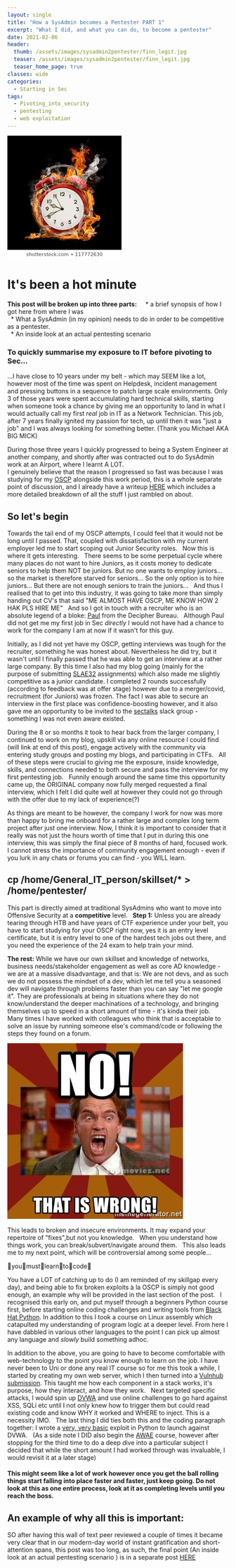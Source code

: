 ```yaml
---
layout: single
title: "How a SysAdmin becomes a Pentester PART 1"
excerpt: "What I did, and what you can do, to become a pentester"
date: 2021-02-06
header:
  thumb: /assets/images/sysadmin2pentester/finn_legit.jpg
  teaser: /assets/images/sysadmin2pentester/finn_legit.jpg
  teaser_home_page: true
classes: wide
categories:
  - Starting in Sec
tags:
  - Pivoting_into_security
  - pentesting
  - web exploitation
---
```



![Hot minute](/assets/images/sysadmin2pentester/alarm-flame-260nw-117772630.jpg)

# It's been a hot minute

__This post will be broken up into three parts:__  
  * a brief synopsis of how I got here from where I was  
  * What a SysAdmin (in my opinion) needs to do in order to be competitive as a pentester.  
  * An inside look at an actual pentesting scenario  


### To quickly summarise my exposure to IT before pivoting to Sec...
...I have close to 10 years under my belt - which may SEEM like a lot, however most of the time was spent on Helpdesk, incident management and pressing buttons in a sequence to patch large scale environments. Only 3 of those years were spent accumulating hard technical skills, starting when someone took a chance by giving me an opportunity to land in what I would actually call my first _real_ job in IT as a Network Technician. This job, after 7 years finally ignited my passion for tech, up until then it was "just a job" and I was always looking for something better. (Thank you Michael AKA BIG MICK)  

During those three years I quickly progressed to being a System Engineer at another company, and shortly after was contracted out to do SysAdmin work at an Airport, where I learnt A LOT.  
I genuinely believe that the reason I progressed so fast was because I was studying for my [OSCP](https://www.offensive-security.com/pwk-oscp/) alongside this work period, this is a whole separate point of discussion, and I already have a writeup [HERE](https://kymb0.github.io/zero-2-OSCP/) which includes a more detailed breakdown of all the stuff I just rambled on about.  

## So let's begin

Towards the tail end of my OSCP attempts, I could feel that it would not be long until I passed. That, coupled with dissatisfaction with my current employer led me to start scoping out Junior Security roles.  
Now this is where it gets interesting.  
There seems to be some perpetual cycle where many places do not want to hire Juniors, as it costs money to dedicate seniors to help them NOT be juniors.
But no one wants to employ juniors... so the market is therefore starved for seniors... So the only option is to hire juniors... But there are not enough seniors to train the juniors...  
And thus I realised that to get into this industry, it was going to take more than simply handing out CV's that said "ME ALMOST HAVE OSCP, ME KNOW HOW 2 HAK PLS HIRE ME"  
And so I got in touch with a recruiter who is an absolute legend of a bloke: [Paul](https://www.linkedin.com/in/pauljenkins-infosec/) from the Decipher Bureau.  
Although Paul did not get me my first job in Sec _directly_ I would not have had a chance to work for the company I am at now if it wasn't for this guy.  

Initially, as I did not yet have my OSCP, getting interviews was tough for the recruiter, something he was honest about. Nevertheless he did try, but it wasn't until I finally passed that he was able to get an interview at a rather large company. By this time I also had my blog going (mainly for the purpose of submitting [SLAE32](https://www.pentesteracademy.com/course?id=3) assignments) which also made me slightly competitive as a junior candidate. I completed 2 rounds successfully (according to feedback was at offer stage) however due to a merger/covid, recruitment (for Juniors) was frozen. The fact I was able to secure an interview in the first place was confidence-boosting however, and it also gave me an opportunity to be invited to the [sectalks](https://www.sectalks.org/) slack group - something I was not even aware existed.  

During the 8 or so months it took to hear back from the larger company, I continued to work on my blog, upskill via any online resource I could find (will link at end of this post), engage actively with the community via entering study groups and posting my blogs, and participating in CTFs.  
All of these steps were crucial to giving me the exposure, inside knowledge, skills, and connections needed to both secure and pass the interview for my first pentesting job.  
Funnily enough around the same time this opportunity came up, the ORIGINAL company now fully merged requested a final interview, which I felt I did quite well at however they could not go through with the offer due to my lack of experience(?)  

As things are meant to be however, the company I work for now was more than happy to bring me onboard for a rather large and complex long term project after just one interview. Now, I think it is important to consider that it really was not just the hours worth of time that I put in during this one interview, this was simply the final piece of 8 months of hard, focused work. I cannot stress the importance of community engagement enough - even if you lurk in any chats or forums you can find - you WILL learn.  

## cp /home/General_IT_person/skillset/* > /home/pentester/

This part is directly aimed at traditional SysAdmins who want to move into Offensive Security at a __competitive__ level.  
__Step 1:__ Unless you are already tearing through HTB and have years of CTF experience under your belt, you have to start studying for your OSCP right now, yes it is an entry level certificate, but it is entry level to one of the hardest tech jobs out there, and you need the experience of the 24 exam to help train your mind.  

__The rest:__ While we have our own skillset and knowledge of networks, business needs/stakeholder engagement as well as core AD knowledge - we are at a massive disadvantage, and that is: We are not devs, and as such we do not possess the mindset of a dev, which let me tell you a seasoned dev will navigate through problems faster than you can say "let me google it". They are professionals at being in situations where they do not know/understand the deeper machinations of a technology, and bringing themselves up to speed in a short amount of time - it's kinda their job.  
Many times I have worked with colleagues who think that is acceptable to solve an issue by running someone else's command/code or following the steps they found on a forum.  

![WRONG](/assets/images/sysadmin2pentester/no-that-is-wrong.jpg)

This leads to broken and insecure environments. It may expand your repertoire of "fixes",but not you knowledge.  
When you understand how things work, you can break/subvert/navigate around them.  
This also leads me to my next point, which will be controversial among some people...  

:clap:you:clap:must:clap:learn:clap:to:clap:code:clap:  

You have a LOT of catching up to do (I am reminded of my skillgap every day), and being able to fix broken exploits à la OSCP is simply not good enough, an example why will be provided in the last section of the post.  
I recognised this early on, and put myself through a beginners Python course first, before starting online coding challenges and writing tools from [Black Hat Python](https://nostarch.com/blackhatpython). In addition to this I took a course on Linux assembly which catapulted my understanding of program logic at a deeper level. From here I have dabbled in various other languages to the point I can pick up almost any language and _slowly_ build something adhoc.  

In addition to the above, you are going to have to become comfortable with web-technology to the point you know enough to learn on the job. I have never been to Uni or done any real IT course so for me this took a while, I started by creating my own web server, which I then turned into a [Vulnhub submission](https://www.vulnhub.com/entry/stripes-1,468/). This taught me how each component in a stack works, it's purpose, how they interact, and how they work.  
Next targeted specific attacks, I would spin up [DVWA](https://github.com/digininja/DVWA) and use online challenges to go hard against XSS, SQLi etc until I not only knew how to trigger them but could read existing code and know WHY it worked and WHERE to inject. This is a necessity IMO.  
The last thing I did ties both this and the coding paragraph together: I wrote a [very, very basic](https://github.com/kymb0/General_code_repo/blob/master/Code_templates/bypass_csrf_into_sqli.py) exploit in Python to launch against DVWA.  
(As a side note I DID also begin the [AWAE](https://www.offensive-security.com/awae-oswe/) course, however after stopping for the third time to do a deep dive into a particular subject I decided that while the short amount I had worked through was invaluable, I would revisit it at a later stage)

#### This might seem like a lot of work however once you get the ball rolling things start falling into place faster and faster, just keep going. Do not look at this as one entire process, look at it as completing levels until you reach the boss.

## An example of why all this is important:

SO after having this wall of text peer reviewed a couple of times it became very clear that in our modern-day world of instant gratification and short-attention spans, this post was too long, as such, the final point (An inside look at an actual pentesting scenario ) is in a separate post [HERE](https://kymb0.github.io/how2_b_a_pentester_part2/)
